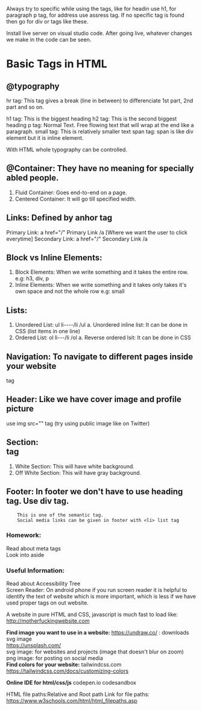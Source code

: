 

Always try to specific while using the tags, like for headin use h1, for paragraph p tag, for address use assress tag.
If no specific tag is found then go for div or tags like these.

Install live server on visual studio code.
After going live, whatever changes we make in the code can be seen.

# Basic Tags in HTML

## @typography

hr tag: This tag gives a break (line in between) to differenciate 1st part, 2nd part and so on.

h1 tag: This is the biggest heading
h2 tag: This is the second biggest heading
p tag: Normal Text. Free flowing text that will wrap at the end like a paragraph.
small tag: This is relatively smaller text
span tag: span is like div element but it is inline element.


With HTML whole typography can be controlled.

## @Container: They have no meaning for specially abled people.
1. Fluid Container: Goes end-to-end on a page.
2. Centered Container: It will go till specified width.

## Links: Defined by anhor tag <a>
Primary Link: a href="/" Primary Link /a [Where we want the user to click everytime]
Secondary Link: a href="/" Secondary Link /a

## Block vs Inline Elements: 
1. Block Elements: When we write something and it takes the entire row.
e.g: h3, div, p
2. Inline Elements: When we write something and it takes only takes it's own space and not the whole row
e.g: small

## Lists:
1. Unordered List: ul li----/li /ul
  a. Unordered inline list: It can be done in CSS (list items in one line)
2. Ordered List: ol li---/li /ol
  a. Reverse ordered lsit: It can be done in CSS 

## Navigation: To navigate to different pages inside your website
  <nav> tag

## Header: Like we have cover image and profile picture
   use img src="" tag 
   (try using public image like on Twitter)

## Section: <section> tag
1. White Section: This will have white background.
2. Off White Section: This will have gray background.

## Footer: In footer we don't have to use heading tag. Use div tag.
        This is one of the semantic tag.
        Social media links can be given in footer with <li> list tag


### Homework:
Read about meta tags <br>
Look into aside

### Useful Information: 
    
Read about Accessibility Tree <br>
Screen Reader: On android phone if you run screen reader it is helpful to identify the text of website which is more important, which is less if we have used proper tags on out website.
    
A website in pure HTML and CSS, javascript is much fast to load like:  http://motherfuckingwebsite.com 

**Find image you want to use in a website:**
https://undraw.co/ : downloads svg image <br>
https://unsplash.com/ <br>
svg image: for websites and projects (image that doesn't blur on zoom) <br>
png image: for posting on social media <br>
**Find colors for your website:**
 tailwindcss.com
 https://tailwindcss.com/docs/customizing-colors

**Online IDE for html/css/js**
codepen.io
codesandbox
    
HTML file paths:Relative and Root path
Link for file paths: https://www.w3schools.com/html/html_filepaths.asp
  
